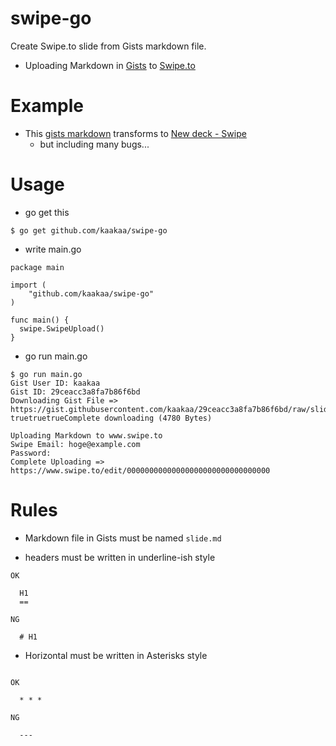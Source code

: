 swipe-go
========

Create Swipe.to slide from Gists markdown file.

* Uploading Markdown in [Gists](https://gist.github.com/ "Gists") to [Swipe.to](https://www.swipe.to/markdown/ "Swipe.to")

Example
=======

* This [gists markdown](https://gist.github.com/kaakaa/29ceacc3a8fa7b86f6bd "gists markdown") transforms to [New deck - Swipe](https://www.swipe.to/0016ck)
  * but including many bugs...

Usage
=====

* go get this

```
$ go get github.com/kaakaa/swipe-go
```

* write main.go

```
package main

import (
	"github.com/kaakaa/swipe-go"
)

func main() {
  swipe.SwipeUpload()
}
```

* go run main.go

```
$ go run main.go
Gist User ID: kaakaa
Gist ID: 29ceacc3a8fa7b86f6bd
Downloading Gist File => https://gist.githubusercontent.com/kaakaa/29ceacc3a8fa7b86f6bd/raw/slide.md
truetruetrueComplete downloading (4780 Bytes)

Uploading Markdown to www.swipe.to
Swipe Email: hoge@example.com
Password:
Complete Uploading => https://www.swipe.to/edit/00000000000000000000000000000000
```

Rules
=====

* Markdown file in Gists must be named `slide.md`

* headers must be written in underline-ish style

```
OK

  H1
  ==
```

```
NG

  # H1
```

* Horizontal must be written in Asterisks style

```

OK

  * * *
```

```
NG

  ---
```
